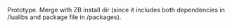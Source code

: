 Prototype. Merge with ZB install dir (since it includes both dependencies in /lualibs and package file in /packages).